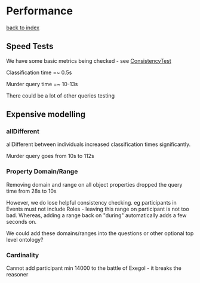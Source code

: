 # Performance

[back to index](index.md)

## Speed Tests
We have some basic metrics being checked - see [ConsistencyTest](../src/test/java/com/nickd/sw/ConsistencyTest.java)

Classification time =~ 0.5s

Murder query time =~ 10-13s

There could be a lot of other queries testing

## Expensive modelling

### allDifferent

allDifferent between individuals increased classification times significantly.

Murder query goes from 10s to 112s

### Property Domain/Range

Removing domain and range on all object properties dropped the query time from 28s to 10s

However, we do lose helpful consistency checking.
eg participants in Events must not include Roles - leaving this range on participant is not too bad.
Whereas, adding a range back on "during" automatically adds a few seconds on.

We could add these domains/ranges into the questions or other optional top level ontology?

### Cardinality
Cannot add participant min 14000 to the battle of Exegol - it breaks the reasoner